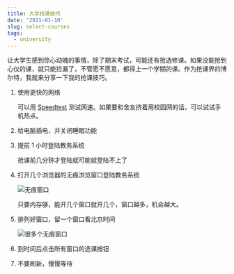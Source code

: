 ```yaml
---
title: 大学抢课技巧
date: '2021-01-10'
slug: select-courses
tags:
  - university
---
```


让大学生感到惊心动魄的事情，除了期末考试，可能还有抢选修课。如果没能抢到心仪的课，就只能捡漏了，不管愿不愿意，都得上一个学期的课。作为抢课界的博尔特，我就来分享一下我的抢课技巧。

1. 使用更快的网络

    可以用 [Speedtest](https://www.speedtest.net/) 测试网速。如果要和舍友挤着用校园网的话，可以试试手机热点。

1. 给电脑插电，并关闭睡眠功能

1. 提前 1 小时登陆教务系统

    抢课前几分钟才登陆就可能就登陆不上了

1. 打开几个浏览器的无痕浏览窗口登陆教务系统

    ![无痕窗口](https://cdn.jsdelivr.net/gh/CyrusYip/blog-static/images/2021-01-10_inprivate-windows.png)

    只要内存够，能开几个窗口就开几个，窗口越多，机会越大。

1. 排列好窗口，留一个窗口看北京时间

    ![很多个无痕窗口](https://cdn.jsdelivr.net/gh/CyrusYip/blog-static/images/2021-01-10_multiple-windows.png)

1. 到时间后点击所有窗口的选课按钮

1. 不要刷新，慢慢等待